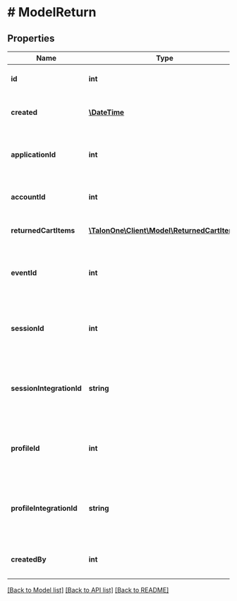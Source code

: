 # # ModelReturn

## Properties

Name | Type | Description | Notes
------------ | ------------- | ------------- | -------------
**id** | **int** | Internal ID of this entity. | 
**created** | [**\DateTime**](\DateTime.md) | The time this entity was created. | 
**applicationId** | **int** | The ID of the application that owns this entity. | 
**accountId** | **int** | The ID of the account that owns this entity. | 
**returnedCartItems** | [**\TalonOne\Client\Model\ReturnedCartItem[]**](ReturnedCartItem.md) | List of cart items to be returned. | 
**eventId** | **int** | The event ID of that was generated for this return. | 
**sessionId** | **int** | The internal ID of the session this return was requested on. | 
**sessionIntegrationId** | **string** | The integration ID of the session this return was requested on. | 
**profileId** | **int** | The internal ID of the profile this return was requested on. | [optional] 
**profileIntegrationId** | **string** | The integration ID of the profile this return was requested on. | [optional] 
**createdBy** | **int** | ID of the user who requested this return. | [optional] 

[[Back to Model list]](../../README.md#documentation-for-models) [[Back to API list]](../../README.md#documentation-for-api-endpoints) [[Back to README]](../../README.md)


